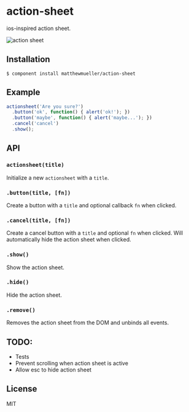 
# action-sheet

  ios-inspired action sheet.

  ![action sheet](http://f.cl.ly/items/2q1z123X312W3I2G433Q/Screen%20Shot%202013-03-29%20at%201.39.56%20AM.png)

## Installation

    $ component install matthewmueller/action-sheet

## Example

```js
actionsheet('Are you sure?')
  .button('ok', function() { alert('ok!'); })
  .button('maybe', function() { alert('maybe...'); })
  .cancel('cancel')
  .show();
```

## API

### `actionsheet(title)`

Initialize a new `actionsheet` with a `title`.

### `.button(title, [fn])`

Create a button with a `title` and optional callback `fn` when clicked.

### `.cancel(title, [fn])`

Create a cancel button with a `title` and optional `fn` when clicked. Will automatically hide the action sheet when clicked.

### `.show()`

Show the action sheet.

### `.hide()`

Hide the action sheet.

### `.remove()`

Removes the action sheet from the DOM and unbinds all events.

## TODO:

* Tests
* Prevent scrolling when action sheet is active
* Allow esc to hide action sheet

## License

  MIT
